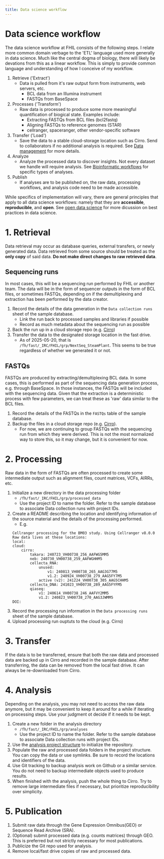 ```yaml
---
title: Data science workflow
---
```


# Data science workflow

The data science workflow at FHIL consists of the following steps. I relate more common domain verbage to the 'ETL' language used more generally in data science. Much like the central dogma of biology, there will likely be devations from this as a linear workflow. This is simply to provide common language and understanding of how I conceive of my workflow. 

1. Retrieve ('Extract')
    - Data is pulled from it's raw output form from instruments, web servers, etc.  
        - BCL data from an Illumina instrument
        - FASTQs from BaseSpace
2. Processes ('Transform')
    - Raw data is processed to produce some more meaningful quantification of biogical state. Examples include:
        - Extracting FASTQs from BCL files (bcl2fastq)
        - Aligning FASTQs to reference genomes (STAR)
        - cellranger, spaceranger, other vendor-specific software
3. Transfer ('Load')
    - Save the data to a stable cloud-storage location such as Cirro. Send to collaborators if no additional analysis is required. See [Data 
    management](docs/data-management/index.md) for more details.
4. Analyze
    - Analyze the processed data to discover insights. Not every dataset we handle will require analysis. See [Bioinformatic workflows](docs/bioinformatic-workflows/index.md) for specific types of analyses. 
5. Publish
    - If analyses are to be published on, the raw data, processing workflows, and analysis code need to be made accessible. 


While specifics of implementation will vary, there are general principles that apply to all data science workflows: namely that they are **accessible**, **reproducible**, and **open**. See [open data science](docs/data-science-workflow/open-data-science.md) for more dicussion on best practices in data science. 

# 1. Retrieval

Data retrieval may occur as database queries, external transfers, or newly generated data. Data retrieved from some source should be treated as the **only copy** of said data. **Do not make direct changes to raw retrieved data**.

## Sequencing runs

In most cases, this will be a sequencing run performed by FHIL or another team. The data will be in the form of sequencer outputs in the form of BCL files, or sometimes FASTQs, depending on if the demultiplexing and extraction has been performed by the data creator. 

1. Record the details of the data generation in the `Data collection runs` sheet of the sample database. 
    - Link the run back to processed samples and libraries if possible
    - Record as much metadata about the sequencing run as possible
2. Back the run up in a cloud storage repo (e.g. [Cirro](docs/data-management/cirro/index.md))
3. Transfer the data to the designated storage location in the fast drive.
    - As of 2025-05-20, that is `/fh/fast/_IRC/FHIL/grp/NextSeq_SteamPlant`. This seems to be true regardless of whether we generated it or not. 

## FASTQs

FASTQs are produced by extracting/demultiplexing BCL data. In some cases, this is performed as part of the sequencing data generation process, e.g. through BaseSpace. In those instances, the FASTQs will be included with the sequencing data. Given that the extraction is a deterministic process with few parameters, we can treat these as 'raw' data similar to the BCL files.
1. Record the details of the FASTQs in the `FASTQs` table of the sample database. 
2. Backup the files in a cloud storage repo (e.g. [Cirro](docs/data-management/cirro/index.md)). 
    - For now, we are continuing to group FASTQs with the sequencing run from which they were derived. This is not the most normalized way to store this, so it may change, but it is convenient for now.

# 2. Processing

Raw data in the form of FASTQs are often processed to create some intermediate output such as alignment files, count matrices, VCFs, AIRRs, etc. 

1. Initialize a new directory in the data processing folder
    - `/fh/fast/_IRC/FHIL/grp/processed_data`
    - Use the project ID to name the folder. Refer to the sample database to associate Data collection runs with project IDs. 
2. Create a README describing the location and identifying information of the source material and the details of the processing performed.
    - E.g. 
    ```
    Cellranger processing for the BM03 study. Using Cellranger v8.0.0
    Raw data lives at these locations:
    local:
    cloud:
        cirro:
            takara: 240723_VH00738_256_AAFWG5MM5
            neb: 240730_VH00738_259_AAFWGHHM5
            cellecta_RNA: 
                unused:
                    v1: 240813_VH00738_265_AAG3G77M5
                    v1.2: 240924_VH00738_279_AAG5FY7M5
                active (v2): 241224_VH00738_305_AAG5CHHM5
            cellecta_DNA: 241023_VH00738_289_AAG5FYFM5
            qiaseq:
                v1: 240614_VH00738_246_AAFVY2MM5
                v1.2: 240823_VH00738_270_AAG3JWMM5
    DOI:
    ```
3. Record the processing run information in the `Data processing runs` sheet of the sample database. 
4. Upload processing run ouptuts to the cloud (e.g. Cirro)

# 3. Transfer

If the data is to be transferred, ensure that both the raw data and processed data are backed up in Cirro and recorded in the sample database. After transferring, the data can be removed from the local fast drive. It can always be re-downloaded from Cirro. 

# 4. Analysis

Depending on the analysis, you may not need to access the raw data anymore, but it may be convenient to keep it around for a while if iterating on processing steps. Use your judgment ot decide if it needs to be kept. 

1. Create a new folder in the analysis directory
    - `/fh/fast/_IRC/FHIL/grp/analyses`
    - Use the project ID to name the folder. Refer to the sample database to associate Data collection runs with project IDs. 
2. Use the [analysis project structure](docs/data-science-workflow/project-structure.md) to initialize the repository.
3. Populate the raw and processed data folders in the project structure. You can copy the data or use symlinks. Be sure to record the locations and identifiers of the data.
4. Use Git tracking to backup analysis work on Github or a similar service. You do not need to backup intermediate objects used to produce results. 
5. When finished with the analysis, push the whole thing to Cirro. Try to remove large intermediate files if necessary, but prioritize reproducibility over simplicity. 

# 5. Publication

1. Submit raw data through the Gene Expression Omnibus(GEO) or Sequence Read Archive (SRA).
2. (Optional) submit processed data (e.g. counts matrices) through GEO. This is preferred but not strictly necessary for most publications. 
3. Publicize the Git repo used for analysis. 
4. Remove local/fast drive copies of raw and processed data.

